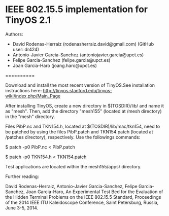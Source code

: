 IEEE 802.15.5 implementation for TinyOS 2.1
==========
Authors:
<ul>
<li>David Rodenas-Herraiz (rodenasherraiz.david@gmail.com) (GitHub user: dr424)</li>
<li>Antonio-Javier Garcia-Sanchez (antoniojavier.garcia@upct.es)</li>
<li>Felipe Garcia-Sanchez (felipe.garcia@upct.es)</li>
<li>Joan Garcia-Haro (joang.haro@upct.es)</li>
</ul>
==========

Download and install the most recent version of TinyOS.See installation instructions here: 
http://tinyos.stanford.edu/tinyos-wiki/index.php/Main_Page

After installing TinyOS, create a new directory in $(TOSDIR)/lib/ and name it as "mesh". Then, add the directory "mesh155" (located at /mesh directory) in the "mesh" directory.

Files PibP.nc and TKN154.h, located at $(TOSDIR)/lib/mac/tkn154, need to be patched by using the files PibP.patch and TKN154.patch (located at /patches directory), respectively. Use the followings commands:

$ patch -p0 PibP.nc < PibP.patch

$ patch -p0 TKN154.h < TKN154.patch

Test applications are located within the mesh155/apps/ directory.

Further reading:

David Rodenas-Herraiz, Antonio-Javier Garcia-Sanchez, Felipe Garcia-Sanchez, Joan Garcia-Haro, An Experimental Test Bed for the Evaluation of the Hidden Terminal Problems on the IEEE 802.15.5 Standard, Proceedings of the 2014 IEEE ITU Kaleidoscope Conference, Saint Petersburg, Russia, June 3-5, 2014.
